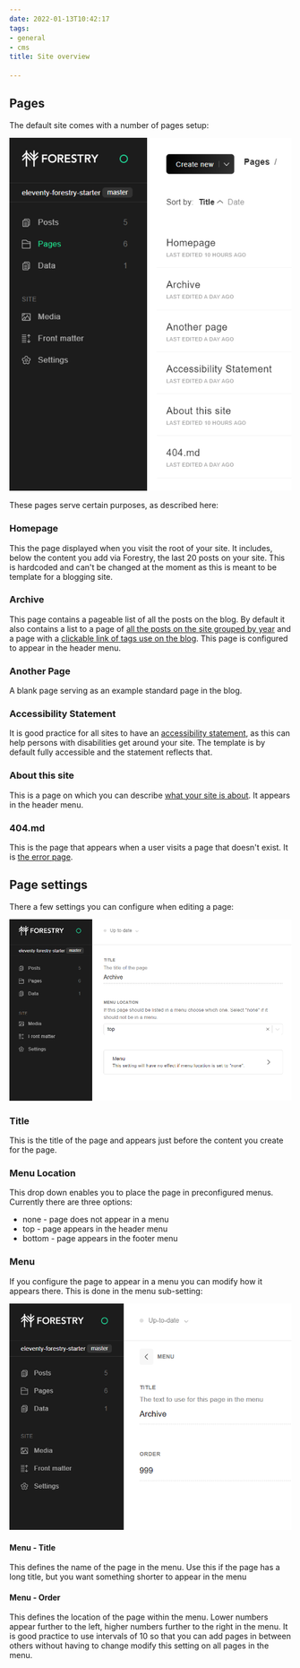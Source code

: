 ```yaml
---
date: 2022-01-13T10:42:17
tags:
- general
- cms
title: Site overview

---
```

## Pages

The default site comes with a number of pages setup:

![](/assets/images/site-overview-1.png)

These pages serve certain purposes, as described here:

### Homepage

This the page displayed when you visit the root of your site. It includes, below the content you add via Forestry, the last 20 posts on your site. This is hardcoded and can't be changed at the moment as this is meant to be template for a blogging site.

### Archive

This page contains a pageable list of all the posts on the blog. By default it also contains a list to a page of [all the posts on the site grouped by year](/archive/all-posts/) and a page with a [clickable link of tags use on the blog](/archive/tags/). This page is configured to appear in the header menu. 

### Another Page

A blank page serving as an example standard page in the blog.

### Accessibility Statement

It is good practice for all sites to have an [accessibility statement](/pages/accessibility/), as this can help persons with disabilities get around your site. The template is by default fully accessible and the statement reflects that.

### About this site

This is a page on which you can describe [what your site is about](/pages/about/). It appears in the header menu.

### 404.md

This is the page that appears when a user visits a page that doesn't exist. It is [the error page](/pages/404/).

## Page settings

There a few settings you can configure when editing a page:

![](/assets/images/site-overview-2.png)

### Title

This is the title of the page and appears just before the content you create for the page.

### Menu Location 

This drop down enables you to place the page in preconfigured menus. Currently there are three options:

* none - page does not appear in a menu
* top - page appears in the header menu
* bottom - page appears in the footer menu

### Menu

If you configure the page to appear in a menu you can modify how it appears there. This is done in the menu sub-setting:

![](/assets/images/site-overview-3.png)

#### Menu - Title

This defines the name of the page in the menu. Use this if the page has a long title, but you want something shorter to appear in the menu

#### Menu - Order

This defines the location of the page within the menu. Lower numbers appear further to the left, higher numbers further to the right in the menu. It is good practice to use intervals of 10 so that you can add pages in between others without having to change modify this setting on all pages in the menu.